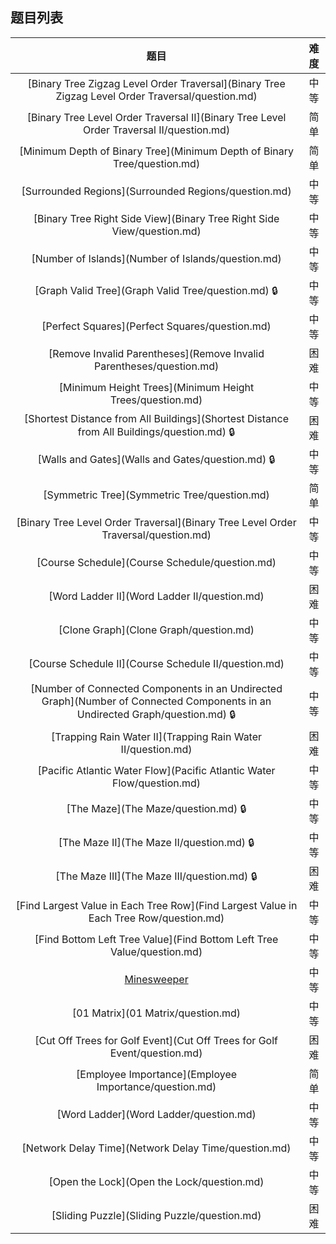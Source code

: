 ## 题目列表  
| 题目 | 难度 |  
|:---:|:---:|  
| [Binary Tree Zigzag Level Order Traversal](Binary Tree Zigzag Level Order Traversal/question.md) | 中等 |   
| [Binary Tree Level Order Traversal II](Binary Tree Level Order Traversal II/question.md) | 简单 |   
| [Minimum Depth of Binary Tree](Minimum Depth of Binary Tree/question.md) | 简单 |   
| [Surrounded Regions](Surrounded Regions/question.md) | 中等 |   
| [Binary Tree Right Side View](Binary Tree Right Side View/question.md) | 中等 |   
| [Number of Islands](Number of Islands/question.md) | 中等 |   
| [Graph Valid Tree](Graph Valid Tree/question.md) :lock: | 中等 |   
| [Perfect Squares](Perfect Squares/question.md) | 中等 |   
| [Remove Invalid Parentheses](Remove Invalid Parentheses/question.md) | 困难 |   
| [Minimum Height Trees](Minimum Height Trees/question.md) | 中等 |   
| [Shortest Distance from All Buildings](Shortest Distance from All Buildings/question.md) :lock: | 困难 |   
| [Walls and Gates](Walls and Gates/question.md) :lock: | 中等 |   
| [Symmetric Tree](Symmetric Tree/question.md) | 简单 |   
| [Binary Tree Level Order Traversal](Binary Tree Level Order Traversal/question.md) | 中等 |   
| [Course Schedule](Course Schedule/question.md) | 中等 |   
| [Word Ladder II](Word Ladder II/question.md) | 困难 |   
| [Clone Graph](Clone Graph/question.md) | 中等 |   
| [Course Schedule II](Course Schedule II/question.md) | 中等 |   
| [Number of Connected Components in an Undirected Graph](Number of Connected Components in an Undirected Graph/question.md) :lock: | 中等 |   
| [Trapping Rain Water II](Trapping Rain Water II/question.md) | 困难 |   
| [Pacific Atlantic Water Flow](Pacific Atlantic Water Flow/question.md) | 中等 |   
| [The Maze](The Maze/question.md) :lock: | 中等 |   
| [The Maze II](The Maze II/question.md) :lock: | 中等 |   
| [The Maze III](The Maze III/question.md) :lock: | 困难 |   
| [Find Largest Value in Each Tree Row](Find Largest Value in Each Tree Row/question.md) | 中等 |   
| [Find Bottom Left Tree Value](Find Bottom Left Tree Value/question.md) | 中等 |   
| [Minesweeper](Minesweeper/question.md) | 中等 |   
| [01 Matrix](01 Matrix/question.md) | 中等 |   
| [Cut Off Trees for Golf Event](Cut Off Trees for Golf Event/question.md) | 困难 |   
| [Employee Importance](Employee Importance/question.md) | 简单 |   
| [Word Ladder](Word Ladder/question.md) | 中等 |   
| [Network Delay Time](Network Delay Time/question.md) | 中等 |   
| [Open the Lock](Open the Lock/question.md) | 中等 |   
| [Sliding Puzzle](Sliding Puzzle/question.md) | 困难 |   
